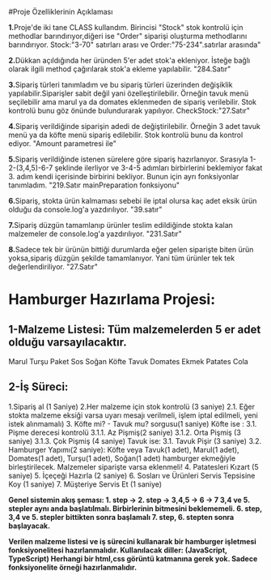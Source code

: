 #Proje Özelliklerinin Açıklaması

<strong>1.</strong>Proje'de iki tane CLASS kullandım. Birincisi "Stock" stok kontrolü için methodlar barındırıyor,diğeri ise "Order" siparişi oluşturma methodlarını barındırıyor. Stock:"3-70" satırları arası ve  Order:"75-234".satırlar arasında"

<strong>2.</strong>Dükkan açıldığında her üründen 5'er adet stok'a ekleniyor. İsteğe bağlı olarak ilgili method çağırılarak stok'a ekleme yapılabilir. "284.Satır"

<strong>3.</strong>Sipariş türleri tanımladım ve bu sipariş türleri üzerinden değişiklik yapılabilir.Siparişler sabit değil yani özelleştirilebilir. Örneğin tavuk menü seçilebilir ama marul ya da domates eklenmeden de sipariş verilebilir. Stok kontrolü bunu göz önünde bulundurarak yapılıyor. CheckStock:"27.Satır"

<strong>4.</strong>Sipariş verildiğinde siparişin adedi de değiştirilebilir. Örneğin 3 adet tavuk menü ya da köfte menü sipariş edilebilir. Stok kontrolü bunu da kontrol ediyor. "Amount parametresi ile"

<strong>5.</strong>Sipariş verildiğinde istenen sürelere göre sipariş hazırlanıyor. Sırasıyla
1-2-(3,4,5)-6-7 şeklinde ilerliyor ve 3-4-5 adımları birbirlerini beklemiyor fakat 3. adım kendi içerisinde birbirini bekliyor. Bunun için ayrı fonksiyonlar tanımladım. "219.Satır mainPreparation fonksiyonu"

<strong>6.</strong>Sipariş, stokta ürün kalmaması sebebi ile iptal olursa kaç adet eksik ürün olduğu da console.log'a yazdırılıyor. "39.satır"

<strong>7.</strong>Sipariş düzgün tamamlanıp ürünler teslim edildiğinde stokta kalan malzemeler de console.log'a yazdırılıyor. "231.Satır"

<strong>8.</strong>Sadece tek bir ürünün bittiği durumlarda eğer gelen siparişte biten ürün yoksa,sipariş düzgün şekilde tamamlanıyor. Yani tüm ürünler tek tek değerlendiriliyor. "27.Satır"

# Hamburger Hazırlama Projesi:

## 1-Malzeme Listesi: Tüm malzemelerden 5 er adet olduğu varsayılacaktır.
Marul
Turşu
Paket Sos
Soğan
Köfte
Tavuk
Domates
Ekmek
Patates
Cola


## 2-İş Süreci:

1.Sipariş al (1 Saniye)
2.Her malzeme için stok kontrolü (3 saniye)
2.1. Eğer stokta malzeme eksiği varsa uyarı mesajı verilmeli, işlem iptal edilmeli, yeni istek alınmamalı)
3. Köfte mi? - Tavuk mu? sorgusu(1 saniye)
Köfte ise :
3.1. Pişme derecesi kontrolü
3.1.1. Az Pişmiş(2 saniye)
3.1.2. Orta Pişmiş (3 saniye)
3.1.3. Çok Pişmiş (4 saniye)
Tavuk ise:
3.1. Tavuk Pişir (3 saniye)
3.2. Hamburger Yapımı(2 saniye): Köfte veya Tavuk(1 adet), Marul(1 adet), Domates(1 adet), Turşu(1 adet), Soğan(1 adet) hamburger ekmeğiyle birleştirilecek.
Malzemeler siparişte varsa eklenmeli!
4. Patatesleri Kızart (5 saniye)
5. İçeçeği Hazırla (2 saniye)
6. Sosları ve Ürünleri Servis Tepsisine Koy (1 saniye)
7. Müşteriye Servis Et (1 saniye)

<strong>
Genel sistemin akış şeması: 1. step -> 2. step -> 3,4,5 -> 6 -> 7
3,4 ve 5. stepler aynı anda başlatılmalı. Birbirlerinin bitmesini beklememeli.
6. step, 3,4 ve 5. stepler bittikten sonra başlamalı
7. step, 6. stepten sonra başlayacak.

<br/>

Verilen malzeme listesi ve iş sürecini kullanarak bir hamburger işletmesi fonksiyonelitesi hazırlanmalıdır.
Kullanılacak diller: (JavaScript, TypeScript)
Herhangi bir html,css görüntü katmanına gerek yok. Sadece fonksiyonelite örneği hazırlanmalıdır.
</strong>

